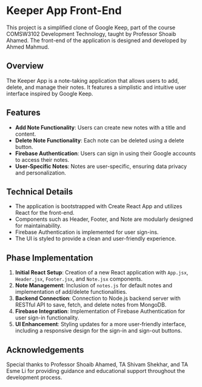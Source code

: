 # Keeper App Front-End

This project is a simplified clone of Google Keep, part of the course COMSW3102 Development Technology, taught by Professor Shoaib Ahamed. The front-end of the application is designed and developed by Ahmed Mahmud.

## Overview

The Keeper App is a note-taking application that allows users to add, delete, and manage their notes. It features a simplistic and intuitive user interface inspired by Google Keep.

## Features

- **Add Note Functionality**: Users can create new notes with a title and content.
- **Delete Note Functionality**: Each note can be deleted using a delete button.
- **Firebase Authentication**: Users can sign in using their Google accounts to access their notes.
- **User-Specific Notes**: Notes are user-specific, ensuring data privacy and personalization.

## Technical Details

- The application is bootstrapped with Create React App and utilizes React for the front-end.
- Components such as Header, Footer, and Note are modularly designed for maintainability.
- Firebase Authentication is implemented for user sign-ins.
- The UI is styled to provide a clean and user-friendly experience.

## Phase Implementation

1. **Initial React Setup**: Creation of a new React application with `App.jsx`, `Header.jsx`, `Footer.jsx`, and `Note.jsx` components.
2. **Note Management**: Inclusion of `notes.js` for default notes and implementation of add/delete functionalities.
3. **Backend Connection**: Connection to Node.js backend server with RESTful API to save, fetch, and delete notes from MongoDB.
3. **Firebase Integration**: Implementation of Firebase Authentication for user sign-in functionality.
4. **UI Enhancement**: Styling updates for a more user-friendly interface, including a responsive design for the sign-in and sign-out buttons.

## Acknowledgements

Special thanks to Professor Shoaib Ahamed, TA Shivam Shekhar, and TA Esme Li for providing guidance and educational support throughout the development process.
